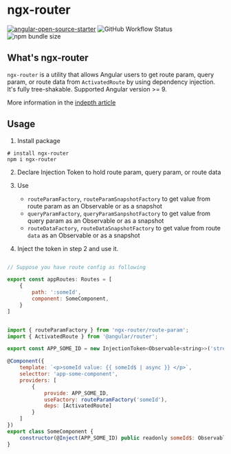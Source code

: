 # ngx-router

[![angular-open-source-starter](https://img.shields.io/badge/made%20with-angular--open--source--starter-d81676?logo=angular)](https://github.com/TinkoffCreditSystems/angular-open-source-starter)
![GitHub Workflow Status](https://img.shields.io/github/workflow/status/phhien203/ngx-router/CI%20of%20all%20packages)
![npm bundle size](https://img.shields.io/bundlephobia/minzip/ngx-router)

## What's ngx-router

`ngx-router` is a utility that allows Angular users to get route param, query param, or route data from `ActivatedRoute` by using dependency injection. It's fully tree-shakable. Supported Angular version >= 9.

More information in the [indepth article](https://indepth.dev/posts/1471/leveraging-dependency-injection-to-reduce-duplicated-code-in-angular)

## Usage

1. Install package

```shell
# install ngx-router
npm i ngx-router
```

2. Declare Injection Token to hold route param, query param, or route data

3. Use

    - `routeParamFactory`, `routeParamSnapshotFactory` to get value from route param as an Observable or as a snapshot
    - `queryParamFactory`, `queryParamSanpshotFactory` to get value from query param as an Observable or as a snapshot
    - `routeDataFactory`, `routeDataSnapshotFactory` to get value from route `data` as an Observable or as a snapshot

4. Inject the token in step 2 and use it.

```javascript

// Suppose you have route config as following

export const appRoutes: Routes = [
    {
        path: ':someId',
        component: SomeComponent,
    }
]


import { routeParamFactory } from 'ngx-router/route-param';
import { ActivatedRoute } from '@angular/router';

export const APP_SOME_ID = new InjectionToken<Observable<string>>('stream of :someId route param');

@Component({
    template: `<p>someId value: {{ someId$ | async }} </p>`,
    selecttor: 'app-some-component',
    providers: [
        {
            provide: APP_SOME_ID,
            useFactory: routeParamFactory('someId'),
            deps: [ActivatedRoute]
        }
    ]
})
export class SomeComponent {
    constructor(@Inject(APP_SOME_ID) public readonly someId$: Observable<string>) {}
}

```
